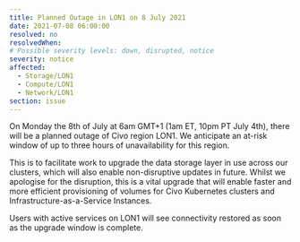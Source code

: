 ```yaml
---
title: Planned Outage in LON1 on 8 July 2021
date: 2021-07-08 06:00:00
resolved: no
resolvedWhen:
# Possible severity levels: down, disrupted, notice
severity: notice
affected:
  - Storage/LON1
  - Compute/LON1
  - Network/LON1
section: issue
---
```

On Monday the 8th of July at 6am GMT+1 (1am ET, 10pm PT July 4th), there will be a planned outage of Civo region LON1. We anticipate an at-risk window of up to three hours of unavailability for this region. 

This is to facilitate work to upgrade the data storage layer in use across our clusters, which will also enable non-disruptive updates in future. Whilst we apologise for the disruption, this is a vital upgrade that will enable faster and more efficient provisioning of volumes for Civo Kubernetes clusters and Infrastructure-as-a-Service Instances.

Users with active services on LON1 will see connectivity restored as soon as the upgrade window is complete.
